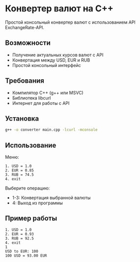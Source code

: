 # Конвертер валют на C++

Простой консольный конвертер валют с использованием API ExchangeRate-API.

## Возможности

- Получение актуальных курсов валют с API
- Конвертация между USD, EUR и RUB
- Простой консольный интерфейс

## Требования

- Компилятор C++ (g++ или MSVC)
- Библиотека libcurl
- Интернет для работы с API

## Установка
```bash
g++ -o converter main.cpp -lcurl -mconsole
```
## Использование

Меню:

```
1. USD = 1.0
2. EUR = 0.85
3. RUB = 74.5
4. exit
```

Выберите операцию:
- 1-3: Конвертация выбранной валюты
- 4: Выход из программы

## Пример работы

```
1. USD = 1.0
2. EUR = 0.93
3. RUB = 92.5
4. exit
1
USD to EUR: 100
100 USD = 93.00 EUR
```
